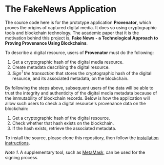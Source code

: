 # The FakeNews Application

The source code here is for the prototype application **Provenator**, which proves the origins of captured digital media. It does so using cryptographic tools and blockchain technology. The academic paper that it is the motivation behind this project is, **Fake News - a Technological Approach to Proving Provenance Using Blockchains**.

To describe a digital resource, users of **Provenator** must do the following:

1. Get a cryptographic hash of the digital media resource.
2. Create metadata describing the digital resource.
3. *Sign<sup>1</sup> the transaction* that stores the cryptographic hash of the digital resource, and its associated metadata, on the blockchain.

By following the steps above, subsequent users of the data will be able to trust the integrity and authenticity of the digital media metadata because of the immutability of blockchain records. Below is how the application will allow such users to check a digital resource's provenance data on the blockchain:

1. Get a cryptographic hash of the digital resource.
2. Check whether that hash exists on the blockchain.
3. If the hash exists, retrieve the associated metadata.

To install the source, please clone this repository, then follow the [installation instructions](/docs/INSTALL.md).

_Note 1_. A supplementary tool, such as [MetaMask](https://github.com/MetaMask/metamask-extension), can be used for the signing process.
